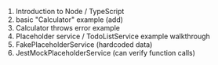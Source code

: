 1. Introduction to Node / TypeScript
2. basic "Calculator" example (add)
3. Calculator throws error example
4. Placeholder service / TodoListService example walkthrough
5. FakePlaceholderService (hardcoded data)
6. JestMockPlaceholderService (can verify function calls)

